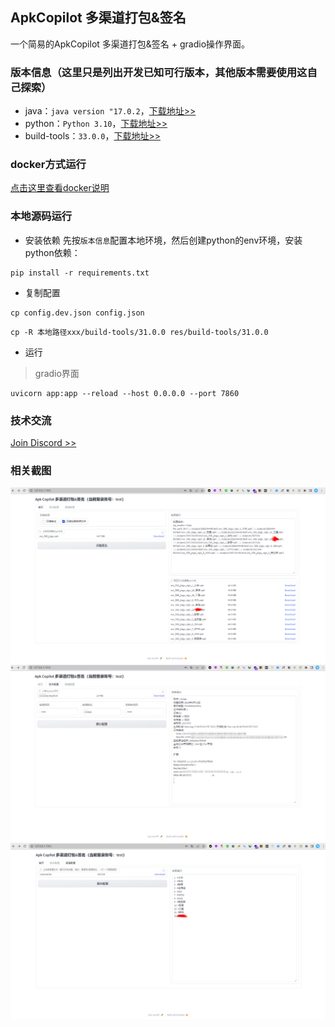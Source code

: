 ## ApkCopilot 多渠道打包&签名 
一个简易的ApkCopilot 多渠道打包&签名 + gradio操作界面。

### 版本信息（这里只是列出开发已知可行版本，其他版本需要使用这自己探索）
- java：`java version "17.0.2`，[下载地址>>](https://jdk.java.net/archive/)
- python：`Python 3.10`，[下载地址>>](https://www.python.org/downloads/)
- build-tools：`33.0.0`，[下载地址>>](https://androidsdkmanager.azurewebsites.net/Buildtools)

### docker方式运行
[点击这里查看docker说明](docker/README.md)


### 本地源码运行

- 安装依赖
先按`版本信息`配置本地环境，然后创建python的env环境，安装python依赖：
```shell
pip install -r requirements.txt
```

- 复制配置
```shell
cp config.dev.json config.json
```
```shell
cp -R 本地路径xxx/build-tools/31.0.0 res/build-tools/31.0.0
```

- 运行
> gradio界面
```shell
uvicorn app:app --reload --host 0.0.0.0 --port 7860
```

### 技术交流
[Join Discord >>](https://discord.com/invite/eRuSqve8CE)

### 相关截图
![一键打多渠道包&签名](res/screenshot/一键打多渠道包&签名.png)
![密钥配置](res/screenshot/密钥配置.jpg)
![渠道配置](res/screenshot/渠道配置.png)
